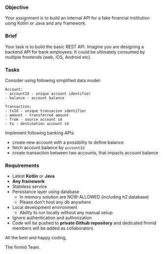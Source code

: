 ### Objective

Your assignment is to build an internal API for a fake financial institution using Kotlin or Java and any framework.

### Brief

Your task is to build the basic REST API. Imagine you are designing a backend API for bank employees. It could be ultimately consumed by multiple frontends (web, iOS, Android etc).

### Tasks

Consider using following simplified data model:
```
Account:
- accountId - unique account identifier
- balance - account balance

Transaction:
- txId - unique transacion identifier
- amount - transferred amount
- from - source account id
- to - destination account id
```

Implement following banking APIs:
- create new account with a possibility to define balance
- fetch account balance by `accountId`
- create transaction between two accounts, that impacts account balance

### Requirements

- Latest **Kotlin** or **Java** 
- **Any framework**
- Stateless service 
- Persistance layer using database
    - In memory solution are NOW ALLOWED (including h2 database)
    - Please don't host any db anywhere 
- Local development environment 
    - Ability to run locally without any manual setup    
- Ignore authentication and authorization
- Code will be pushed to **private Github repository** and dedicated finmid members will be added as collaborators 

All the best and happy coding,

The finmid Team.
